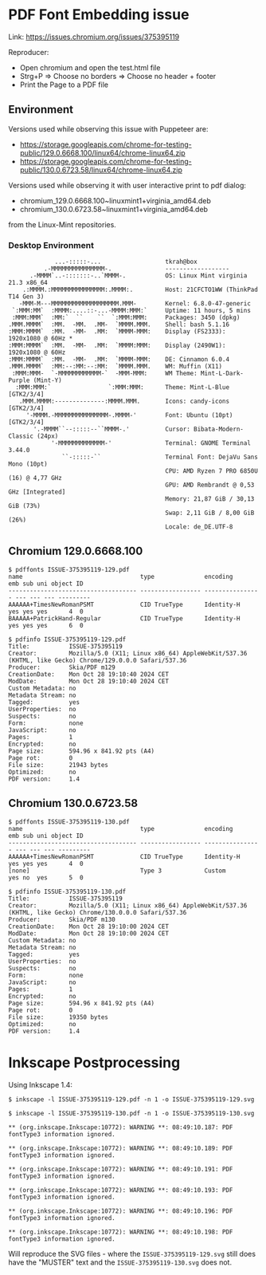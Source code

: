 # PDF Font Embedding issue 

Link: https://issues.chromium.org/issues/375395119

Reproducer:

* Open chromium and open the test.html file
* Strg+P => Choose no borders => Choose no header + footer
* Print the Page to a PDF file

## Environment
Versions used while observing this issue with Puppeteer are:

* https://storage.googleapis.com/chrome-for-testing-public/129.0.6668.100/linux64/chrome-linux64.zip
* https://storage.googleapis.com/chrome-for-testing-public/130.0.6723.58/linux64/chrome-linux64.zip

Versions used while observing it with user interactive print to pdf dialog:

* chromium_129.0.6668.100~linuxmint1+virginia_amd64.deb
* chromium_130.0.6723.58~linuxmint1+virginia_amd64.deb

from the Linux-Mint repositories.

### Desktop Environment

````
             ...-:::::-...                  tkrah@box
          .-MMMMMMMMMMMMMMM-.               ------------------
      .-MMMM`..-:::::::-..`MMMM-.           OS: Linux Mint virginia 21.3 x86_64
    .:MMMM.:MMMMMMMMMMMMMMM:.MMMM:.         Host: 21CFCTO1WW (ThinkPad T14 Gen 3)
   -MMM-M---MMMMMMMMMMMMMMMMMMM.MMM-        Kernel: 6.8.0-47-generic
 `:MMM:MM`  :MMMM:....::-...-MMMM:MMM:`     Uptime: 11 hours, 5 mins
 :MMM:MMM`  :MM:`  ``    ``  `:MMM:MMM:     Packages: 3450 (dpkg)
.MMM.MMMM`  :MM.  -MM.  .MM-  `MMMM.MMM.    Shell: bash 5.1.16
:MMM:MMMM`  :MM.  -MM-  .MM:  `MMMM-MMM:    Display (FS2333): 1920x1080 @ 60Hz *
:MMM:MMMM`  :MM.  -MM-  .MM:  `MMMM:MMM:    Display (2490W1): 1920x1080 @ 60Hz
:MMM:MMMM`  :MM.  -MM-  .MM:  `MMMM-MMM:    DE: Cinnamon 6.0.4
.MMM.MMMM`  :MM:--:MM:--:MM:  `MMMM.MMM.    WM: Muffin (X11)
 :MMM:MMM-  `-MMMMMMMMMMMM-`  -MMM-MMM:     WM Theme: Mint-L-Dark-Purple (Mint-Y)
  :MMM:MMM:`                `:MMM:MMM:      Theme: Mint-L-Blue [GTK2/3/4]
   .MMM.MMMM:--------------:MMMM.MMM.       Icons: candy-icons [GTK2/3/4]
     '-MMMM.-MMMMMMMMMMMMMMM-.MMMM-'        Font: Ubuntu (10pt) [GTK2/3/4]
       '.-MMMM``--:::::--``MMMM-.'          Cursor: Bibata-Modern-Classic (24px)
            '-MMMMMMMMMMMMM-'               Terminal: GNOME Terminal 3.44.0
               ``-:::::-``                  Terminal Font: DejaVu Sans Mono (10pt)
                                            CPU: AMD Ryzen 7 PRO 6850U (16) @ 4,77 GHz
                                            GPU: AMD Rembrandt @ 0,53 GHz [Integrated]
                                            Memory: 21,87 GiB / 30,13 GiB (73%)
                                            Swap: 2,11 GiB / 8,00 GiB (26%)
                                            Locale: de_DE.UTF-8
````

## Chromium 129.0.6668.100


````
$ pdffonts ISSUE-375395119-129.pdf
name                                 type              encoding         emb sub uni object ID
------------------------------------ ----------------- ---------------- --- --- --- ---------
AAAAAA+TimesNewRomanPSMT             CID TrueType      Identity-H       yes yes yes      4  0
BAAAAA+PatrickHand-Regular           CID TrueType      Identity-H       yes yes yes      6  0
````

````
$ pdfinfo ISSUE-375395119-129.pdf 
Title:           ISSUE-375395119
Creator:         Mozilla/5.0 (X11; Linux x86_64) AppleWebKit/537.36 (KHTML, like Gecko) Chrome/129.0.0.0 Safari/537.36
Producer:        Skia/PDF m129
CreationDate:    Mon Oct 28 19:10:40 2024 CET
ModDate:         Mon Oct 28 19:10:40 2024 CET
Custom Metadata: no
Metadata Stream: no
Tagged:          yes
UserProperties:  no
Suspects:        no
Form:            none
JavaScript:      no
Pages:           1
Encrypted:       no
Page size:       594.96 x 841.92 pts (A4)
Page rot:        0
File size:       21943 bytes
Optimized:       no
PDF version:     1.4
````

## Chromium 130.0.6723.58

````
$ pdffonts ISSUE-375395119-130.pdf 
name                                 type              encoding         emb sub uni object ID
------------------------------------ ----------------- ---------------- --- --- --- ---------
AAAAAA+TimesNewRomanPSMT             CID TrueType      Identity-H       yes yes yes      4  0
[none]                               Type 3            Custom           yes no  yes      5  0
````

````
$ pdfinfo ISSUE-375395119-130.pdf 
Title:           ISSUE-375395119
Creator:         Mozilla/5.0 (X11; Linux x86_64) AppleWebKit/537.36 (KHTML, like Gecko) Chrome/130.0.0.0 Safari/537.36
Producer:        Skia/PDF m130
CreationDate:    Mon Oct 28 19:10:00 2024 CET
ModDate:         Mon Oct 28 19:10:00 2024 CET
Custom Metadata: no
Metadata Stream: no
Tagged:          yes
UserProperties:  no
Suspects:        no
Form:            none
JavaScript:      no
Pages:           1
Encrypted:       no
Page size:       594.96 x 841.92 pts (A4)
Page rot:        0
File size:       19350 bytes
Optimized:       no
PDF version:     1.4
````

# Inkscape Postprocessing

Using Inkscape 1.4:

````
$ inkscape -l ISSUE-375395119-129.pdf -n 1 -o ISSUE-375395119-129.svg
````

````
$ inkscape -l ISSUE-375395119-130.pdf -n 1 -o ISSUE-375395119-130.svg

** (org.inkscape.Inkscape:10772): WARNING **: 08:49:10.187: PDF fontType3 information ignored.

** (org.inkscape.Inkscape:10772): WARNING **: 08:49:10.189: PDF fontType3 information ignored.

** (org.inkscape.Inkscape:10772): WARNING **: 08:49:10.191: PDF fontType3 information ignored.

** (org.inkscape.Inkscape:10772): WARNING **: 08:49:10.193: PDF fontType3 information ignored.

** (org.inkscape.Inkscape:10772): WARNING **: 08:49:10.196: PDF fontType3 information ignored.

** (org.inkscape.Inkscape:10772): WARNING **: 08:49:10.198: PDF fontType3 information ignored.
````

Will reproduce the SVG files - where the `ISSUE-375395119-129.svg` still does have the "MUSTER" text and the `ISSUE-375395119-130.svg` does not.

